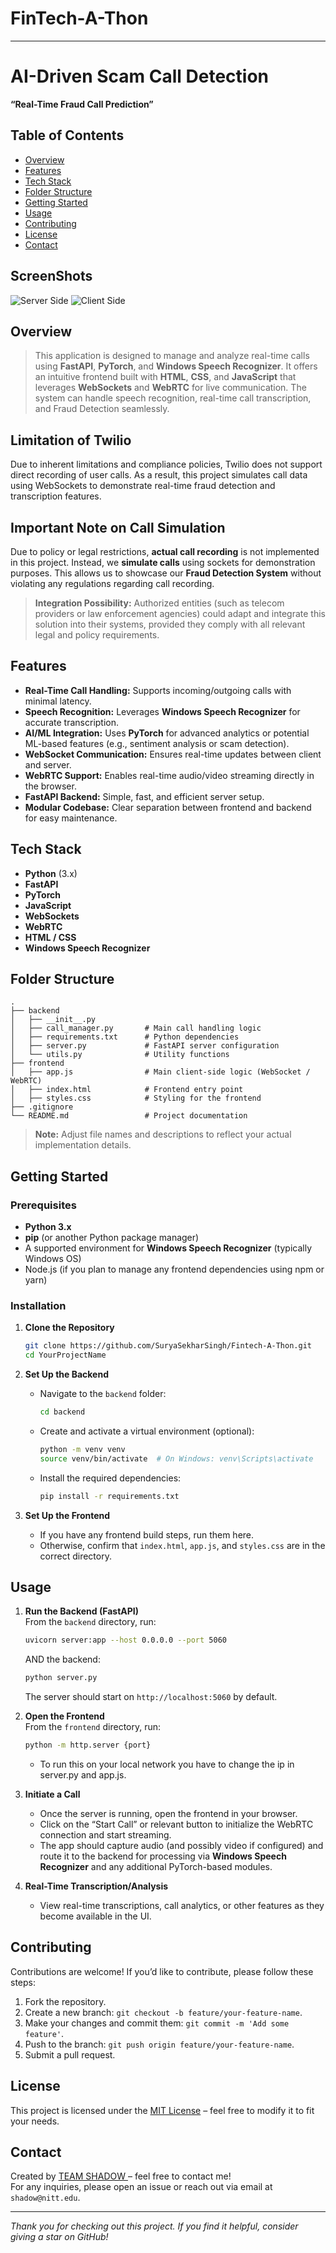 # FinTech-A-Thon
---

# AI-Driven Scam Call Detection 
**“Real-Time Fraud Call Prediction”**

## Table of Contents
- [Overview](#overview)  
- [Features](#features)  
- [Tech Stack](#tech-stack)  
- [Folder Structure](#folder-structure)  
- [Getting Started](#getting-started)  
- [Usage](#usage)  
- [Contributing](#contributing)  
- [License](#license)  
- [Contact](#contact)

## ScreenShots
![Server Side](images/Screenshot%202025-02-22%20121332.jpg)
![Client Side](images/Screenshot%202025-02-22%20121421.jpg)


## Overview

> This application is designed to manage and analyze real-time calls using **FastAPI**, **PyTorch**, and **Windows Speech Recognizer**. It offers an intuitive frontend built with **HTML**, **CSS**, and **JavaScript** that leverages **WebSockets** and **WebRTC** for live communication. The system can handle speech recognition, real-time call transcription, and Fraud Detection seamlessly.

## Limitation of Twilio

Due to inherent limitations and compliance policies, Twilio does not support direct recording of user calls. As a result, this project simulates call data using WebSockets to demonstrate real-time fraud detection and transcription features.

## Important Note on Call Simulation

Due to policy or legal restrictions, **actual call recording** is not implemented in this project. Instead, we **simulate calls** using sockets for demonstration purposes. This allows us to showcase our **Fraud Detection System** without violating any regulations regarding call recording.

> **Integration Possibility:** Authorized entities (such as telecom providers or law enforcement agencies) could adapt and integrate this solution into their systems, provided they comply with all relevant legal and policy requirements.

## Features
- **Real-Time Call Handling:** Supports incoming/outgoing calls with minimal latency.  
- **Speech Recognition:** Leverages **Windows Speech Recognizer** for accurate transcription.  
- **AI/ML Integration:** Uses **PyTorch** for advanced analytics or potential ML-based features (e.g., sentiment analysis or scam detection).  
- **WebSocket Communication:** Ensures real-time updates between client and server.  
- **WebRTC Support:** Enables real-time audio/video streaming directly in the browser.  
- **FastAPI Backend:** Simple, fast, and efficient server setup.  
- **Modular Codebase:** Clear separation between frontend and backend for easy maintenance.

## Tech Stack
- **Python** (3.x)  
- **FastAPI**  
- **PyTorch**  
- **JavaScript**  
- **WebSockets**  
- **WebRTC**  
- **HTML / CSS**  
- **Windows Speech Recognizer**  

## Folder Structure

```
.
├── backend
│   ├── __init__.py
│   ├── call_manager.py       # Main call handling logic
│   ├── requirements.txt      # Python dependencies
│   ├── server.py             # FastAPI server configuration
│   └── utils.py              # Utility functions
├── frontend
│   ├── app.js                # Main client-side logic (WebSocket / WebRTC)
│   ├── index.html            # Frontend entry point
│   ├── styles.css            # Styling for the frontend
├── .gitignore
└── README.md                 # Project documentation
```

> **Note:** Adjust file names and descriptions to reflect your actual implementation details.

## Getting Started

### Prerequisites
- **Python 3.x**  
- **pip** (or another Python package manager)  
- A supported environment for **Windows Speech Recognizer** (typically Windows OS)  
- Node.js (if you plan to manage any frontend dependencies using npm or yarn)

### Installation

1. **Clone the Repository**  
   ```bash
   git clone https://github.com/SuryaSekharSingh/Fintech-A-Thon.git
   cd YourProjectName
   ```

2. **Set Up the Backend**  
   - Navigate to the `backend` folder:  
     ```bash
     cd backend
     ```
   - Create and activate a virtual environment (optional):  
     ```bash
     python -m venv venv
     source venv/bin/activate  # On Windows: venv\Scripts\activate
     ```
   - Install the required dependencies:  
     ```bash
     pip install -r requirements.txt
     ```

3. **Set Up the Frontend**  
   - If you have any frontend build steps, run them here.  
   - Otherwise, confirm that `index.html`, `app.js`, and `styles.css` are in the correct directory.

## Usage

1. **Run the Backend (FastAPI)**  
   From the `backend` directory, run:
   ```bash
   uvicorn server:app --host 0.0.0.0 --port 5060
   ```
   AND the backend:
   ```bash
   python server.py
   ```
   The server should start on `http://localhost:5060` by default.

2. **Open the Frontend**  
     From the `frontend` directory, run:
      ```bash
      python -m http.server {port}
      ```
      - To run this on your local network you have to change the ip in server.py and app.js.


3. **Initiate a Call**  
   - Once the server is running, open the frontend in your browser.  
   - Click on the “Start Call” or relevant button to initialize the WebRTC connection and start streaming.  
   - The app should capture audio (and possibly video if configured) and route it to the backend for processing via **Windows Speech Recognizer** and any additional PyTorch-based modules.

4. **Real-Time Transcription/Analysis**  
   - View real-time transcriptions, call analytics, or other features as they become available in the UI.

## Contributing
Contributions are welcome! If you’d like to contribute, please follow these steps:
1. Fork the repository.  
2. Create a new branch: `git checkout -b feature/your-feature-name`.  
3. Make your changes and commit them: `git commit -m 'Add some feature'`.  
4. Push to the branch: `git push origin feature/your-feature-name`.  
5. Submit a pull request.

## License
This project is licensed under the [MIT License](LICENSE) – feel free to modify it to fit your needs.

## Contact
Created by [ TEAM SHADOW ](https://github.com/SuryaSekharSingh) – feel free to contact me!  
For any inquiries, please open an issue or reach out via email at `shadow@nitt.edu`.

---

*Thank you for checking out this project. If you find it helpful, consider giving a star on GitHub!*

